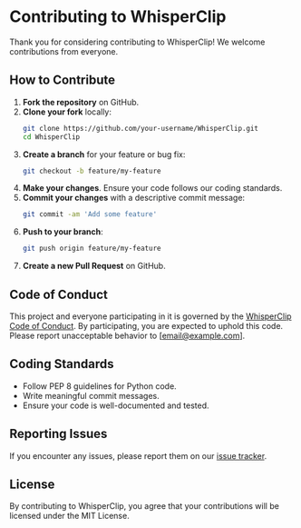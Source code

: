 # Contributing to WhisperClip

Thank you for considering contributing to WhisperClip! We welcome contributions from everyone.

## How to Contribute

1. **Fork the repository** on GitHub.
2. **Clone your fork** locally:
    ```bash
    git clone https://github.com/your-username/WhisperClip.git
    cd WhisperClip
    ```
3. **Create a branch** for your feature or bug fix:
    ```bash
    git checkout -b feature/my-feature
    ```
4. **Make your changes**. Ensure your code follows our coding standards.
5. **Commit your changes** with a descriptive commit message:
    ```bash
    git commit -am 'Add some feature'
    ```
6. **Push to your branch**:
    ```bash
    git push origin feature/my-feature
    ```
7. **Create a new Pull Request** on GitHub.

## Code of Conduct

This project and everyone participating in it is governed by the [WhisperClip Code of Conduct](CODE_OF_CONDUCT.md). By participating, you are expected to uphold this code. Please report unacceptable behavior to [email@example.com].

## Coding Standards

- Follow PEP 8 guidelines for Python code.
- Write meaningful commit messages.
- Ensure your code is well-documented and tested.

## Reporting Issues

If you encounter any issues, please report them on our [issue tracker](https://github.com/palmeidabp/WhisperClip/issues).

## License

By contributing to WhisperClip, you agree that your contributions will be licensed under the MIT License.
